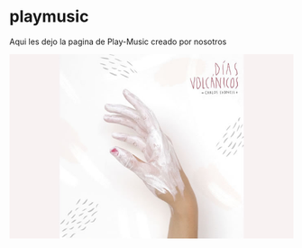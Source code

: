 # playmusic

Aqui les dejo la pagina de Play-Music creado por nosotros 

<img src="img/diasvolcanicos.jpg" alt="">
